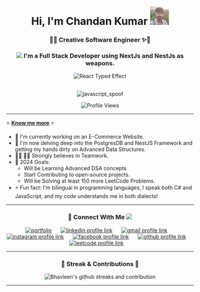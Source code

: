 <h1 align="center">Hi, I'm Chandan Kumar <img src="./chandanUdaipur.jpeg" alt="cs logo" height="50"> </h1>
<h3 align="center">🌟✨  Creative Software Engineer ✨🌟 </h3>

<h3 align="center"> <img src="https://media.giphy.com/media/hvRJCLFzcasrR4ia7z/giphy.gif" width="24"> I'm a Full Stack Developer using NextJs and NestJs as weapons.</h3>

<div align="center">
  <img src="https://readme-typing-svg.herokuapp.com?font=Fira+Code&weight=800&duration=2000&pause=1000&background=151515&center=true&vCenter=true&random=false&width=435&lines=Full+Stack+Developer;Javascript+Developer;ReactJs+Developer;NodeJs+Developer" alt="React Typed Effect" />
</div>

<br/>
<p align="center"> 
  <img src="https://github-readme-stats.vercel.app/api/top-langs/?username=creative-singh&layout=compact&hide=html&theme=radical" alt=javascript_spoof /> 
</p>

<div align="center">
  <img src="https://komarev.com/ghpvc/?username=SkyCaptainess&style=flat-square&color=blue" alt="Profile Views" width="150" />
</div>

<!-- Here I post some stuff as public but believe me I have a lot of stuff on Private 😉 -->

---

<p>⭐️ <u><b>Know me more</b></u> ⭐️</p>

- 🔭 I'm currently working on an E-Commerce Website.
- 🌱 I'm now delving deep into the PostgresDB and NestJS Framework and getting my hands dirty on Advanced Data Structures.
- 🧑‍💻 🧑‍💻 Strongly believes in Teamwork.
- 🔗 2024 Goals:
  - Will be Learning Advanced DSA concepts
  - Start Contributing to open-source projects.
  - Will be Solving at least 150 more LeetCode Problems.
- ⚡ Fun fact: I'm bilingual in programming languages, I speak both C# and JavaScript, and my code understands me in both dialects!
  <br/>

---

<h3 align="center">📮 Connect With Me  <img src='https://raw.githubusercontent.com/ShahriarShafin/ShahriarShafin/main/Assets/handshake.gif' width="75" /></h3>

<p align="center">
  <a href="https://creative-singh.netlify.app/" target="blank"><img src="https://img.icons8.com/ios/50/ffa500/circled-c.png" alt="portfolio" height="40" width="40" /></a> &nbsp;&nbsp;&nbsp;&nbsp;
  <a href="https://www.linkedin.com/in/creative-singh/" target="blank"><img src="./linkedin.svg" alt="linkedin profile link" height="40" width="40" /></a> &nbsp;&nbsp;&nbsp;&nbsp;
  <a href="mailto:singhbhavleen3@gmail.com" target="blank"><img src="./gmail.svg" alt="gmail profile link" height="40" width="40" /></a> &nbsp;&nbsp;&nbsp;&nbsp;
  <a href="https://www.instagram.com/creative.singh_/" target="blank"><img src="./instagram.svg" alt="instagram profile link" height="40" width="40" /></a> &nbsp;&nbsp;&nbsp;&nbsp;
  <a href="https://www.facebook.com/bhavleensm/" target="blank"><img src="./facebook.svg" alt="facebook profile link" height="40" width="40" /></a> &nbsp;&nbsp;&nbsp;&nbsp;
  <a href="https://github.com/creative-singh" target="blank"><img src="./github.svg" alt="github profile link" height="40" width="40" /></a> &nbsp;&nbsp;&nbsp;&nbsp;
  <a href="https://leetcode.com/bhavleen_singh_fsd/" target="blank"><img src="./leetcode.png" alt="leetcode profile link" height="40" width="40" /></a> &nbsp;&nbsp;&nbsp;&nbsp;
</p>

---

<h3 align="center"> 🚀 Streak & Contributions 🚀</h3>
<p align="center"> 
  <img alt="Bhavleen's github streaks and contribution" src="https://github-readme-streak-stats.herokuapp.com/?user=creative-singh&theme=radical&hide_border=false" /> 
</p>

---
